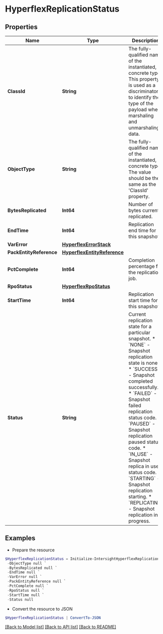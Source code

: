 # HyperflexReplicationStatus
## Properties

Name | Type | Description | Notes
------------ | ------------- | ------------- | -------------
**ClassId** | **String** | The fully-qualified name of the instantiated, concrete type. This property is used as a discriminator to identify the type of the payload when marshaling and unmarshaling data. | [default to "hyperflex.ReplicationStatus"]
**ObjectType** | **String** | The fully-qualified name of the instantiated, concrete type. The value should be the same as the &#39;ClassId&#39; property. | [default to "hyperflex.ReplicationStatus"]
**BytesReplicated** | **Int64** | Number of bytes currently replicated. | [optional] [readonly] 
**EndTime** | **Int64** | Replication end time for this snapshot. | [optional] [readonly] 
**VarError** | [**HyperflexErrorStack**](HyperflexErrorStack.md) |  | [optional] 
**PackEntityReference** | [**HyperflexEntityReference**](HyperflexEntityReference.md) |  | [optional] 
**PctComplete** | **Int64** | Completion percentage for the replication job. | [optional] [readonly] 
**RpoStatus** | [**HyperflexRpoStatus**](HyperflexRpoStatus.md) |  | [optional] 
**StartTime** | **Int64** | Replication start time for this snapshot. | [optional] [readonly] 
**Status** | **String** | Current replication state for a particular snapshot. * &#x60;NONE&#x60; - Snapshot replication state is none. * &#x60;SUCCESS&#x60; - Snapshot completed successfully. * &#x60;FAILED&#x60; - Snapshot failed replication status code. * &#x60;PAUSED&#x60; - Snapshot replication paused status code. * &#x60;IN_USE&#x60; - Snapshot replica in use status code. * &#x60;STARTING&#x60; - Snapshot replication starting. * &#x60;REPLICATING&#x60; - Snapshot replication in progress. | [optional] [readonly] [default to "NONE"]

## Examples

- Prepare the resource
```powershell
$HyperflexReplicationStatus = Initialize-IntersightHyperflexReplicationStatus  -ClassId null `
 -ObjectType null `
 -BytesReplicated null `
 -EndTime null `
 -VarError null `
 -PackEntityReference null `
 -PctComplete null `
 -RpoStatus null `
 -StartTime null `
 -Status null
```

- Convert the resource to JSON
```powershell
$HyperflexReplicationStatus | ConvertTo-JSON
```

[[Back to Model list]](../README.md#documentation-for-models) [[Back to API list]](../README.md#documentation-for-api-endpoints) [[Back to README]](../README.md)

